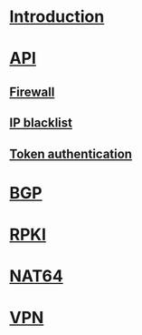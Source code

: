 # [Introduction](index.md)
# [API](api/index.md)
## [Firewall](api/firewall.md)
## [IP blacklist](api/blacklist.md)
## [Token authentication](api/token.md)
# [BGP](bgp/basic-bgp.md)
# [RPKI](rpki/rpki.md)
# [NAT64](nat64/basic-nat64.md)
# [VPN](vpn/wireguard.md)
